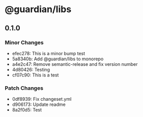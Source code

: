 # @guardian/libs

## 0.1.0

### Minor Changes

- efec278: This is a minor bump test
- 5a8340b: Add @guardian/libs to monorepo
- a4e2c47: Remove semantic-release and fix version number
- 4d80426: Testing
- cf07c90: This is a test

### Patch Changes

- 0df8939: Fix changeset.yml
- d906173: Update readme
- 8a2f0d5: Test
